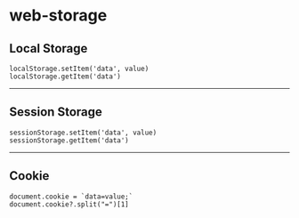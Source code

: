 # web-storage

## Local Storage

```
localStorage.setItem('data', value)
localStorage.getItem('data')
```

---

## Session Storage

```
sessionStorage.setItem('data', value)
sessionStorage.getItem('data')
```

---

## Cookie

```
document.cookie = `data=value;`
document.cookie?.split("=")[1]
```
